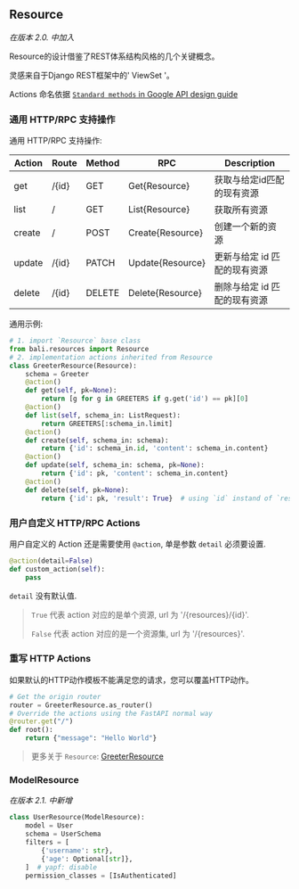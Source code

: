 ## Resource

<i>在版本 2.0. 中加入</i>

Resource的设计借鉴了REST体系结构风格的几个关键概念。

灵感来自于Django REST框架中的' ViewSet '。

Actions 命名依据 [`Standard methods` in Google API design guide](https://cloud.google.com/apis/design/standard_methods) 

### 通用 HTTP/RPC 支持操作

通用 HTTP/RPC 支持操作:

|Action |Route |Method | RPC  | Description|
--- |--- | --- | --- | ---
|get |/{id} |GET |Get{Resource} |获取与给定id匹配的现有资源 |
|list |/ |GET |List{Resource} |获取所有资源 |
|create |/ |POST |Create{Resource} |创建一个新的资源 |
|update |/{id} |PATCH |Update{Resource} |更新与给定 id 匹配的现有资源 |
|delete |/{id} |DELETE |Delete{Resource} |删除与给定 id 匹配的现有资源 |

通用示例:

```python
# 1. import `Resource` base class
from bali.resources import Resource
# 2. implementation actions inherited from Resource
class GreeterResource(Resource):
    schema = Greeter
    @action()
    def get(self, pk=None):
        return [g for g in GREETERS if g.get('id') == pk][0]
    @action()
    def list(self, schema_in: ListRequest):
        return GREETERS[:schema_in.limit]
    @action()
    def create(self, schema_in: schema):
        return {'id': schema_in.id, 'content': schema_in.content}
    @action()
    def update(self, schema_in: schema, pk=None):
        return {'id': pk, 'content': schema_in.content}
    @action()
    def delete(self, pk=None):
        return {'id': pk, 'result': True}  # using `id` instand of `result`
```


### 用户自定义 HTTP/RPC Actions

用户自定义的 Action 还是需要使用 `@action`, 单是参数 `detail` 必须要设置.

```python
@action(detail=False)
def custom_action(self):
    pass
```

`detail` 没有默认值.
> `True` 代表 action 对应的是单个资源, url 为 '/{resources}/{id}'.
> 
> `False` 代表 action 对应的是一个资源集, url 为 '/{resources}'.
> 
### 重写 HTTP Actions

如果默认的HTTP动作模板不能满足您的请求，您可以覆盖HTTP动作。

```python
# Get the origin router 
router = GreeterResource.as_router()
# Override the actions using the FastAPI normal way
@router.get("/")
def root():
    return {"message": "Hello World"}
```

> 更多关于 `Resource`: [GreeterResource](examples/resources/greeter.py)

### ModelResource

<i>在版本 2.1. 中新增</i>

```python
class UserResource(ModelResource):
    model = User
    schema = UserSchema
    filters = [
        {'username': str},
        {'age': Optional[str]},
    ]  # yapf: disable
    permission_classes = [IsAuthenticated]
```
